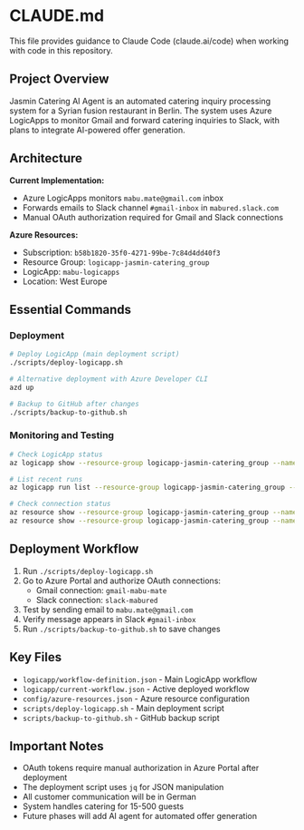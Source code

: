 # CLAUDE.md

This file provides guidance to Claude Code (claude.ai/code) when working with code in this repository.

## Project Overview

Jasmin Catering AI Agent is an automated catering inquiry processing system for a Syrian fusion restaurant in Berlin. The system uses Azure LogicApps to monitor Gmail and forward catering inquiries to Slack, with plans to integrate AI-powered offer generation.

## Architecture

**Current Implementation:**
- Azure LogicApps monitors `mabu.mate@gmail.com` inbox
- Forwards emails to Slack channel `#gmail-inbox` in `mabured.slack.com`
- Manual OAuth authorization required for Gmail and Slack connections

**Azure Resources:**
- Subscription: `b58b1820-35f0-4271-99be-7c84d4dd40f3`
- Resource Group: `logicapp-jasmin-catering_group`
- LogicApp: `mabu-logicapps`
- Location: West Europe

## Essential Commands

### Deployment
```bash
# Deploy LogicApp (main deployment script)
./scripts/deploy-logicapp.sh

# Alternative deployment with Azure Developer CLI
azd up

# Backup to GitHub after changes
./scripts/backup-to-github.sh
```

### Monitoring and Testing
```bash
# Check LogicApp status
az logicapp show --resource-group logicapp-jasmin-catering_group --name mabu-logicapps

# List recent runs
az logicapp run list --resource-group logicapp-jasmin-catering_group --name mabu-logicapps

# Check connection status
az resource show --resource-group logicapp-jasmin-catering_group --name gmail-mabu-mate
az resource show --resource-group logicapp-jasmin-catering_group --name slack-mabured
```

## Deployment Workflow

1. Run `./scripts/deploy-logicapp.sh`
2. Go to Azure Portal and authorize OAuth connections:
   - Gmail connection: `gmail-mabu-mate`
   - Slack connection: `slack-mabured`
3. Test by sending email to `mabu.mate@gmail.com`
4. Verify message appears in Slack `#gmail-inbox`
5. Run `./scripts/backup-to-github.sh` to save changes

## Key Files

- `logicapp/workflow-definition.json` - Main LogicApp workflow
- `logicapp/current-workflow.json` - Active deployed workflow
- `config/azure-resources.json` - Azure resource configuration
- `scripts/deploy-logicapp.sh` - Main deployment script
- `scripts/backup-to-github.sh` - GitHub backup script

## Important Notes

- OAuth tokens require manual authorization in Azure Portal after deployment
- The deployment script uses `jq` for JSON manipulation
- All customer communication will be in German
- System handles catering for 15-500 guests
- Future phases will add AI agent for automated offer generation